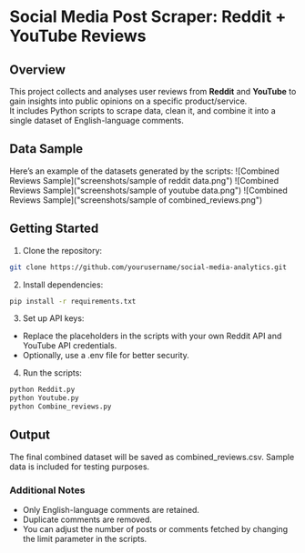 # Social Media Post Scraper: Reddit + YouTube Reviews

## Overview
This project collects and analyses user reviews from **Reddit** and **YouTube** to gain insights into public opinions on a specific product/service.  
It includes Python scripts to scrape data, clean it, and combine it into a single dataset of English-language comments.

## Data Sample
Here’s an example of the datasets generated by the scripts:
![Combined Reviews Sample]("screenshots/sample of reddit data.png")
![Combined Reviews Sample]("screenshots/sample of youtube data.png")
![Combined Reviews Sample]("screenshots/sample of combined_reviews.png")

## Getting Started

1. Clone the repository:
```bash
git clone https://github.com/yourusername/social-media-analytics.git
```

2. Install dependencies:
```bash
pip install -r requirements.txt
```

3. Set up API keys:
- Replace the placeholders in the scripts with your own Reddit API and YouTube API credentials.
- Optionally, use a .env file for better security.

4. Run the scripts:
```bash
python Reddit.py
python Youtube.py
python Combine_reviews.py
```
## Output
The final combined dataset will be saved as combined_reviews.csv.
Sample data is included for testing purposes.

### Additional Notes
- Only English-language comments are retained.
- Duplicate comments are removed.
- You can adjust the number of posts or comments fetched by changing the limit parameter in the scripts.

